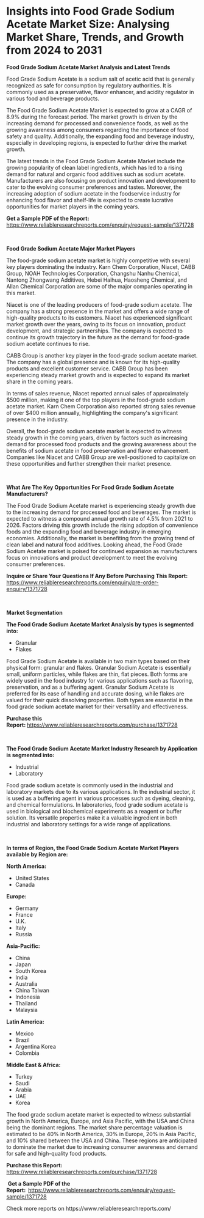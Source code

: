 <p><h1>Insights into Food Grade Sodium Acetate Market Size: Analysing Market Share, Trends, and Growth from 2024 to 2031</h1></p><p><strong>Food Grade Sodium Acetate Market Analysis and Latest Trends</strong></p>
<p><p>Food Grade Sodium Acetate is a sodium salt of acetic acid that is generally recognized as safe for consumption by regulatory authorities. It is commonly used as a preservative, flavor enhancer, and acidity regulator in various food and beverage products. </p><p>The Food Grade Sodium Acetate Market is expected to grow at a CAGR of 8.9% during the forecast period. The market growth is driven by the increasing demand for processed and convenience foods, as well as the growing awareness among consumers regarding the importance of food safety and quality. Additionally, the expanding food and beverage industry, especially in developing regions, is expected to further drive the market growth.</p><p>The latest trends in the Food Grade Sodium Acetate Market include the growing popularity of clean label ingredients, which has led to a rising demand for natural and organic food additives such as sodium acetate. Manufacturers are also focusing on product innovation and development to cater to the evolving consumer preferences and tastes. Moreover, the increasing adoption of sodium acetate in the foodservice industry for enhancing food flavor and shelf-life is expected to create lucrative opportunities for market players in the coming years.</p></p>
<p><strong>Get a Sample PDF of the Report:&nbsp;</strong> <a href="https://www.reliableresearchreports.com/enquiry/request-sample/1371728">https://www.reliableresearchreports.com/enquiry/request-sample/1371728</a></p>
<p>&nbsp;</p>
<p><strong>Food Grade Sodium Acetate Major Market Players</strong></p>
<p><p>The food-grade sodium acetate market is highly competitive with several key players dominating the industry. Karn Chem Corporation, Niacet, CABB Group, NOAH Technologies Corporation, Changshu Nanhu Chemical, Nantong Zhongwang Additives, Hebei Haihua, Haosheng Chemical, and Allan Chemical Corporation are some of the major companies operating in this market.</p><p>Niacet is one of the leading producers of food-grade sodium acetate. The company has a strong presence in the market and offers a wide range of high-quality products to its customers. Niacet has experienced significant market growth over the years, owing to its focus on innovation, product development, and strategic partnerships. The company is expected to continue its growth trajectory in the future as the demand for food-grade sodium acetate continues to rise.</p><p>CABB Group is another key player in the food-grade sodium acetate market. The company has a global presence and is known for its high-quality products and excellent customer service. CABB Group has been experiencing steady market growth and is expected to expand its market share in the coming years.</p><p>In terms of sales revenue, Niacet reported annual sales of approximately $500 million, making it one of the top players in the food-grade sodium acetate market. Karn Chem Corporation also reported strong sales revenue of over $400 million annually, highlighting the company's significant presence in the industry.</p><p>Overall, the food-grade sodium acetate market is expected to witness steady growth in the coming years, driven by factors such as increasing demand for processed food products and the growing awareness about the benefits of sodium acetate in food preservation and flavor enhancement. Companies like Niacet and CABB Group are well-positioned to capitalize on these opportunities and further strengthen their market presence.</p></p>
<p>&nbsp;</p>
<p><strong>What Are The Key Opportunities For Food Grade Sodium Acetate Manufacturers?</strong></p>
<p><p>The Food Grade Sodium Acetate market is experiencing steady growth due to the increasing demand for processed food and beverages. The market is expected to witness a compound annual growth rate of 4.5% from 2021 to 2026. Factors driving this growth include the rising adoption of convenience foods and the expanding food and beverage industry in emerging economies. Additionally, the market is benefiting from the growing trend of clean label and natural food additives. Looking ahead, the Food Grade Sodium Acetate market is poised for continued expansion as manufacturers focus on innovations and product development to meet the evolving consumer preferences.</p></p>
<p><strong>Inquire or Share Your Questions If Any Before Purchasing This Report:</strong> <a href="https://www.reliableresearchreports.com/enquiry/pre-order-enquiry/1371728">https://www.reliableresearchreports.com/enquiry/pre-order-enquiry/1371728</a></p>
<p>&nbsp;</p>
<p><strong>Market Segmentation</strong></p>
<p><strong>The Food Grade Sodium Acetate Market Analysis by types is segmented into:</strong></p>
<p><ul><li>Granular</li><li>Flakes</li></ul></p>
<p><p>Food Grade Sodium Acetate is available in two main types based on their physical form: granular and flakes. Granular Sodium Acetate is essentially small, uniform particles, while flakes are thin, flat pieces. Both forms are widely used in the food industry for various applications such as flavoring, preservation, and as a buffering agent. Granular Sodium Acetate is preferred for its ease of handling and accurate dosing, while flakes are valued for their quick dissolving properties. Both types are essential in the food grade sodium acetate market for their versatility and effectiveness.</p></p>
<p><strong>Purchase this Report:&nbsp;</strong><a href="https://www.reliableresearchreports.com/purchase/1371728">https://www.reliableresearchreports.com/purchase/1371728</a></p>
<p>&nbsp;</p>
<p><strong>The Food Grade Sodium Acetate Market Industry Research by Application is segmented into:</strong></p>
<p><ul><li>Industrial</li><li>Laboratory</li></ul></p>
<p><p>Food grade sodium acetate is commonly used in the industrial and laboratory markets due to its various applications. In the industrial sector, it is used as a buffering agent in various processes such as dyeing, cleaning, and chemical formulations. In laboratories, food grade sodium acetate is used in biological and biochemical experiments as a reagent or buffer solution. Its versatile properties make it a valuable ingredient in both industrial and laboratory settings for a wide range of applications.</p></p>
<p>&nbsp;</p>
<p><strong>In terms of Region, the Food Grade Sodium Acetate Market Players available by Region are:</strong></p>
<p>
    <p> <strong> North America: </strong>
        <ul>
            <li>United States</li>
            <li>Canada</li>
        </ul>
        </p> 
    <p> <strong> Europe: </strong>
        <ul>
            <li>Germany</li>
            <li>France</li>
            <li>U.K.</li>
            <li>Italy</li>
            <li>Russia</li>
        </ul>
        </p> 
    <p> <strong> Asia-Pacific: </strong>
        <ul>
            <li>China</li>
            <li>Japan</li>
            <li>South Korea</li>
            <li>India</li>
            <li>Australia</li>
            <li>China Taiwan</li>
            <li>Indonesia</li>
            <li>Thailand</li>
            <li>Malaysia</li>
        </ul>
        </p> 
    <p> <strong> Latin America: </strong>
        <ul>
            <li>Mexico</li>
            <li>Brazil</li>
            <li>Argentina Korea</li>
            <li>Colombia</li>
        </ul>
        </p> 
    <p> <strong> Middle East & Africa: </strong>
        <ul>
            <li>Turkey</li>
            <li>Saudi</li>
            <li>Arabia</li>
            <li>UAE</li>
            <li>Korea</li>
        </ul>
    </p>
    </p>
<p><p>The food grade sodium acetate market is expected to witness substantial growth in North America, Europe, and Asia Pacific, with the USA and China being the dominant regions. The market share percentage valuation is estimated to be 40% in North America, 30% in Europe, 20% in Asia Pacific, and 10% shared between the USA and China. These regions are anticipated to dominate the market due to increasing consumer awareness and demand for safe and high-quality food products.</p></p>
<p><strong>Purchase this Report: </strong><a href="https://www.reliableresearchreports.com/purchase/1371728">https://www.reliableresearchreports.com/purchase/1371728</a></p>
<p>&nbsp;<strong>Get a Sample PDF of the Report:&nbsp;&nbsp;</strong><a href="https://www.reliableresearchreports.com/enquiry/request-sample/1371728">https://www.reliableresearchreports.com/enquiry/request-sample/1371728</a></p>
<p><strong></strong></p>
<p>Check more reports on https://www.reliableresearchreports.com/</p>